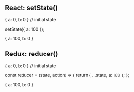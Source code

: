 
React: setState()
--------

{ a: 0, b: 0 } // initial state

setState({ a: 100 });

{ a: 100, b: 0 }

Redux: reducer() 
---------

{ a: 0, b: 0 } // initial state

const reducer = (state, action) => {
  return { ...state, a: 100 };
};

{ a: 100, b: 0 }
